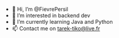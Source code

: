 - 👋 Hi, I’m @FievrePersil
- 👀 I’m interested in backend dev
- 🌱 I’m currently learning Java and Python
- 📫 Contact me on tarek-tiko@live.fr

<!---
FievrePersil/FievrePersil is a ✨ special ✨ repository because its `README.md` (this file) appears on your GitHub profile.
You can click the Preview link to take a look at your changes.
--->
